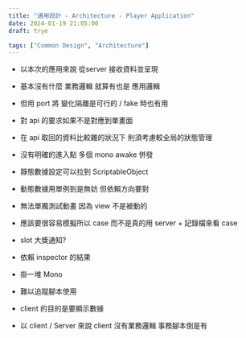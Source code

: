 ```yaml
---
title: "通用設計 - Architecture - Player Application"
date: 2024-01-19 21:05:00
draft: trye

tags: ["Common Design", "Architecture"]
---
```


- 以本次的應用來說 從server 接收資料並呈現
- 基本沒有什麼 業務邏輯 就算有也是 應用邏輯
- 但用 port 將 變化隔離是可行的 / fake 時也有用
- 對 api 的要求如果不是對應到單畫面 
- 在 api 取回的資料比較雜的狀況下 則須考慮較全局的狀態管理



- 沒有明確的進入點 多個 mono awake 併發
- 靜態數據設定可以拉到 ScriptableObject
- 動態數據用單例到是無妨 但依賴方向要對
- 無法單獨測試動畫 因為 view 不是被動的
- 應該要很容易模擬所以 case 而不是真的用 server + 記錄檔來看 case
- slot 大獎通知?

- 依賴 inspector 的結果
- 掛一堆 Mono 
- 難以追蹤腳本使用


- client 的目的是要顯示數據  
- 以 client / Server 來說 client 沒有業務邏輯 事務腳本倒是有

